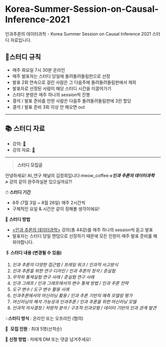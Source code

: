 # Korea-Summer-Session-on-Causal-Inference-2021
인과추론의 데이터과학 - Korea Summer Session on Causal Inference 2021 스터디 자료입니다.

## 📍스터디 규칙
- 매주 화요일 7시 30분 온라인
- 매주 발표자는 스터디 당일에 돌려돌려돌림판으로 선정
- 발표 2회 연속으로 걸린 사람은 그 다음주에 돌려돌려돌림판에서 제외
- 발표자로 선정된 사람이 해당 스터디 시간을 이끌어가기
- 스터디 분량은 매주 하나의 session씩 진행
- 결석 / 발표 준비를 안한 사람은 다음주 돌려돌려돌림판에 3칸 할당
- 결석 / 발표 준비 3회 이상 안 해오면 out
---

## 📚 스터디 자료
- 강의: [🔗](https://www.youtube.com/playlist?list=PLKKkeayRo4PWyV8Gr-RcbWcis26ltIyMN)
- 강의 자료: [🔗](https://sites.google.com/view/causal-inference2021/lecture-materials?authuser=0)
---

> **스터디 모집글**    

안녕하세요! AI_연구 채널의 김정희입니다:meow_coffee:***<인과 추론의 데이터과학>*** 강의 같이 완주하실분 있으실까요?!

⏱ **스터디 기간**
- 8주 (7월 3일 ~ 8월 26일) 매주 2시간씩
- 구체적인 요일 & 시간은 같이 정해볼 생각이에요!

📁 **스터디 방법**
- [<인과 추론의 데이터과학>](https://www.youtube.com/watch?v=3JUlFC1LuIk&list=PLKKkeayRo4PWyV8Gr-RcbWcis26ltIyMN) 강의(총 44강)를 매주 하나의 session씩 듣고 발표
- 발표자는 스터디 당일 랜덤으로 선정하기 때문에 모든 인원이 매주 발표 준비를 해와야합니다.

**🖇️ 스터디 내용 (변경될 수 있음)**

1. *인과 추론의 다양한 접근법 / 프레임 워크 / 인과적 사고방식*
2. *인과 추론을 위한 연구 디자인 / 인과 추론의 정석 / 준실험*
3. *무작위 통제실험 연구 사례 / 준실험 연구 사례*
4. *인과 그래프 / 인과 그래프에서의 변수 통제 방법 / 인과 추론 전략*
5. *도구 변수 / 도구 변수 활용 사례*
6. *인과추론에서의 머신러닝 활용 / 인과 추론 기반의 예측 모델링 평가*
7. *머신러닝의 해석 가능성과 인과추론 / 인과 추론을 위한 머신러닝 모델*
8. *인과적 의사결정 / 처방적 분석 / 구조적 인과모형 / 데이터 기반의 인과 관계 발견*

💡**스터디 방식** : 온라인 또는 오프라인 (협의)

👥  **모집 인원** : 최대 5명(선착순)

👀 **신청 방법** : 저에게 DM 또는 댓글 남겨주세요!